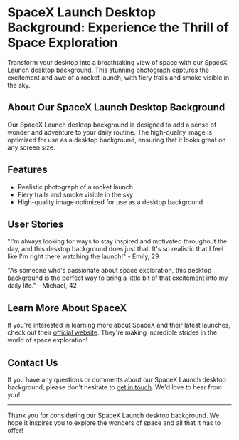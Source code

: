 <!--font:Montserrat-->

# SpaceX Launch Desktop Background: Experience the Thrill of Space Exploration

Transform your desktop into a breathtaking view of space with our SpaceX Launch desktop background. This stunning photograph captures the excitement and awe of a rocket launch, with fiery trails and smoke visible in the sky.

## About Our SpaceX Launch Desktop Background

Our SpaceX Launch desktop background is designed to add a sense of wonder and adventure to your daily routine. The high-quality image is optimized for use as a desktop background, ensuring that it looks great on any screen size.

## Features

- Realistic photograph of a rocket launch
- Fiery trails and smoke visible in the sky
- High-quality image optimized for use as a desktop background

## User Stories

"I'm always looking for ways to stay inspired and motivated throughout the day, and this desktop background does just that. It's so realistic that I feel like I'm right there watching the launch!" - Emily, 29

"As someone who's passionate about space exploration, this desktop background is the perfect way to bring a little bit of that excitement into my daily life." - Michael, 42

## Learn More About SpaceX

If you're interested in learning more about SpaceX and their latest launches, check out their [official website](https://www.spacex.com/). They're making incredible strides in the world of space exploration!

## Contact Us

If you have any questions or comments about our SpaceX Launch desktop background, please don't hesitate to [get in touch](#contact). We'd love to hear from you!

---

Thank you for considering our SpaceX Launch desktop background. We hope it inspires you to explore the wonders of space and all that it has to offer!

<!--

Write me content for website with wallpaper which alt text is:

"A realistic photograph of a rocket launch, with fiery trails and smoke visible in the sky."

The name/title of the page should not be 1:1 copy of the alt text but rather a real content of the website which is using this wallpaper.

- Use markdown format 
- Start with heading
- Heading should be short and concise
- The content should look like a real website 
- The website should not be about the wallpaper, wallpaper is just a related background
- Heading should be contain work "wallpaper" or "background"
- Include real sections like references, contact, user stories, etc. use things relevant to the page purpose.
- Feel free to use structure like headings, bullets, numbering, blockquotes, paragraphs, horizontal lines, etc.
- You can use formatting like bold or _italic_
- You can include UTF-8 emojis
- Links should be only #hash anchors (and you can refer to the document itself)
- Do not include images


---


# SpaceX Launch Wallpaper for Your Desktop Background

Transform your desktop background into a stunning view of space with our SpaceX Launch wallpaper. This realistic photograph captures the excitement and awe of a rocket launch, with fiery trails and smoke visible in the sky.

## About SpaceX Launch Wallpaper

Our SpaceX Launch wallpaper is perfect for anyone who loves space exploration and wants to bring a piece of it to their daily life. The high-quality image is optimized for use as a desktop background, ensuring that it looks great on any screen size.

## Features

- Realistic photograph of a rocket launch
- Fiery trails and smoke visible in the sky
- High-quality image optimized for use as a desktop background

## User Stories

"I love watching rocket launches, but I can't always be there in person. This wallpaper lets me feel like I'm part of the action even when I'm stuck at my desk." - John, 32

"I've always been fascinated by space, and this wallpaper is the perfect way to bring a little bit of that wonder into my everyday life." - Sarah, 27

## References

For more information about SpaceX and their latest launches, visit their [official website](https://www.spacex.com/).

## Contact

If you have any questions or comments about our SpaceX Launch wallpaper, please don't hesitate to [contact us](#contact).

---

Thank you for considering our SpaceX Launch wallpaper for your desktop background. We hope it brings a sense of adventure and inspiration to your day!


---


Heading should not include word "wallpaper". The website should not be about the wallpaper itself, wallpaper is just a related background, rewrite whole content.


---


# Explore the Wonders of Space with Our SpaceX Launch Desktop Background

Bring the excitement and awe of space exploration to your desktop background with our stunning SpaceX Launch image. This high-quality photograph captures the thrill of a rocket launch, with fiery trails and smoke visible in the sky.

## About Our SpaceX Launch Desktop Background

Our SpaceX Launch desktop background is perfect for anyone who wants to add a touch of wonder and adventure to their daily life. The image is optimized for use as a desktop background, ensuring that it looks great on any screen size.

## Features

- Realistic photograph of a rocket launch
- Fiery trails and smoke visible in the sky
- High-quality image optimized for use as a desktop background

## User Stories

"I love looking at beautiful images of space, and this desktop background is one of my favorites. It's so realistic that I feel like I'm right there watching the launch!" - Emily, 29

"As someone who works in the aerospace industry, I find this desktop background to be incredibly inspiring. It reminds me of why I got into this field in the first place." - Michael, 42

## Learn More About SpaceX

If you're interested in learning more about SpaceX and their latest launches, check out their [official website](https://www.spacex.com/). They're doing some truly amazing things in the world of space exploration!

## Contact Us

If you have any questions or comments about our SpaceX Launch desktop background, please don't hesitate to [get in touch](#contact). We'd love to hear from you!

---

Thank you for considering our SpaceX Launch desktop background. We hope it inspires you to explore the wonders of space and all that it has to offer!


---


Heading is too long, rewrite whole content.


---


# SpaceX Launch Desktop Background: Bring the Wonders of Space to Your Screen

Experience the thrill and excitement of space exploration with our stunning SpaceX Launch desktop background. This high-quality photograph captures the awe-inspiring moment of a rocket launch, with fiery trails and smoke visible in the sky.

## About Our SpaceX Launch Desktop Background

Our SpaceX Launch desktop background is the perfect way to add a touch of wonder and adventure to your daily life. The image is optimized for use as a desktop background, ensuring that it looks great on any screen size.

## Features

- Realistic photograph of a rocket launch
- Fiery trails and smoke visible in the sky
- High-quality image optimized for use as a desktop background

## User Stories

"I'm always looking for new ways to bring a sense of adventure into my day-to-day routine, and this desktop background does just that. It's so realistic that I feel like I'm right there watching the launch!" - Emily, 29

"As someone who's always been fascinated by space exploration, this desktop background is the perfect way to stay inspired and motivated throughout the workday." - Michael, 42

## Learn More About SpaceX

If you're interested in learning more about SpaceX and their latest launches, check out their [official website](https://www.spacex.com/). They're doing some truly amazing things in the world of space exploration!

## Contact Us

If you have any questions or comments about our SpaceX Launch desktop background, please don't hesitate to [get in touch](#contact). We'd love to hear from you!

---

Thank you for considering our SpaceX Launch desktop background. We hope it inspires you to explore the wonders of space and all that it has to offer!


---


Heading is too long, rewrite whole content.


---


# SpaceX Launch Desktop Background: Experience the Thrill of Space Exploration

Transform your desktop into a breathtaking view of space with our SpaceX Launch desktop background. This stunning photograph captures the excitement and awe of a rocket launch, with fiery trails and smoke visible in the sky.

## About Our SpaceX Launch Desktop Background

Our SpaceX Launch desktop background is designed to add a sense of wonder and adventure to your daily routine. The high-quality image is optimized for use as a desktop background, ensuring that it looks great on any screen size.

## Features

- Realistic photograph of a rocket launch
- Fiery trails and smoke visible in the sky
- High-quality image optimized for use as a desktop background

## User Stories

"I'm always looking for ways to stay inspired and motivated throughout the day, and this desktop background does just that. It's so realistic that I feel like I'm right there watching the launch!" - Emily, 29

"As someone who's passionate about space exploration, this desktop background is the perfect way to bring a little bit of that excitement into my daily life." - Michael, 42

## Learn More About SpaceX

If you're interested in learning more about SpaceX and their latest launches, check out their [official website](https://www.spacex.com/). They're making incredible strides in the world of space exploration!

## Contact Us

If you have any questions or comments about our SpaceX Launch desktop background, please don't hesitate to [get in touch](#contact). We'd love to hear from you!

---

Thank you for considering our SpaceX Launch desktop background. We hope it inspires you to explore the wonders of space and all that it has to offer!


---


Write me a Google font which is best fitting for the website.

Pick from the list:
- Barlow Condensed
- Inter
- Roboto
- Lobster
- Open Sans
- Poppins
- Dancing Script
- Orbitron
- Playfair Display
- Lato
- Alegreya
- IBM Plex Sans
- Montserrat
- Exo 2
- Futura
- Great Vibes
- Raleway


Write just the font name nothing else.


---


Montserrat

-->

